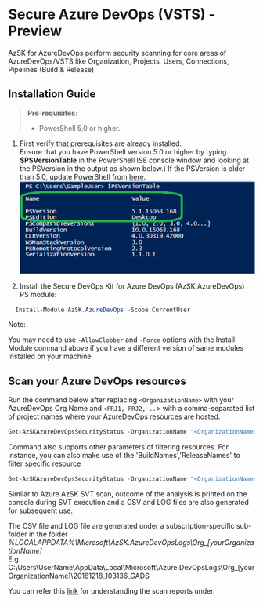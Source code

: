 # Secure Azure DevOps (VSTS) -Preview

AzSK for AzureDevOps perform security scanning for core areas of AzureDevOps/VSTS like Organization, Projects, Users, Connections, Pipelines (Build & Release). 


## Installation Guide

>**Pre-requisites**:
> - PowerShell 5.0 or higher. 

1. First verify that prerequisites are already installed:  
    Ensure that you have PowerShell version 5.0 or higher by typing **$PSVersionTable** in the PowerShell ISE console window and looking at the PSVersion in the output as shown below.) 
 If the PSVersion is older than 5.0, update PowerShell from [here](https://www.microsoft.com/en-us/download/details.aspx?id=54616).  
   ![PowerShell Version](../Images/00_PS_Version.PNG)   

2. Install the Secure DevOps Kit for Azure DevOps (AzSK.AzureDevOps) PS module:  
	  
```PowerShell
  Install-Module AzSK.AzureDevOps -Scope CurrentUser
```

Note: 

You may need to use `-AllowClobber` and `-Force` options with the Install-Module command 
above if you have a different version of same modules installed on your machine.


## Scan your Azure DevOps resources

Run the command below after replacing `<OrganizationName>` with your AzureDevOps Org Name 
and `<PRJ1, PRJ2, ..`> with a comma-separated list of project names where your AzureDevOps resources are hosted.

```PowerShell
Get-AzSKAzureDevOpsSecurityStatus -OrganizationName "<OrganizationName>" -ProjectNames "<PRJ1, PRJ2,...etc.>"
```

Command also supports other parameters of filtering resources.
For instance, you can also make use of the 'BuildNames','ReleaseNames' to filter specific resource

```PowerShell
Get-AzSKAzureDevOpsSecurityStatus -OrganizationName "<OrganizationName>" -ProjectNames "<PRJ1, PRJ2,...etc.>" -BuildNames "<B1, B2,...etc.>" -ReleaseNames "<R1, R2,...etc.>"
```

Similar to Azure AzSK SVT scan, outcome of the analysis is printed on the console during SVT execution and a CSV and LOG files are 
also generated for subsequent use.

The CSV file and LOG file are generated under a subscription-specific sub-folder in the folder  
*%LOCALAPPDATA%\Microsoft\AzSK.AzureDevOpsLogs\Org_[yourOrganizationName]*  
E.g.  
C:\Users\UserName\AppData\Local\Microsoft\Azure.DevOpsLogs\Org_[yourOrganizationName]\20181218_103136_GADS

You can refer this [link](../02-Secure-Development#understand-the-scan-reports) for understanding the scan reports under. 















